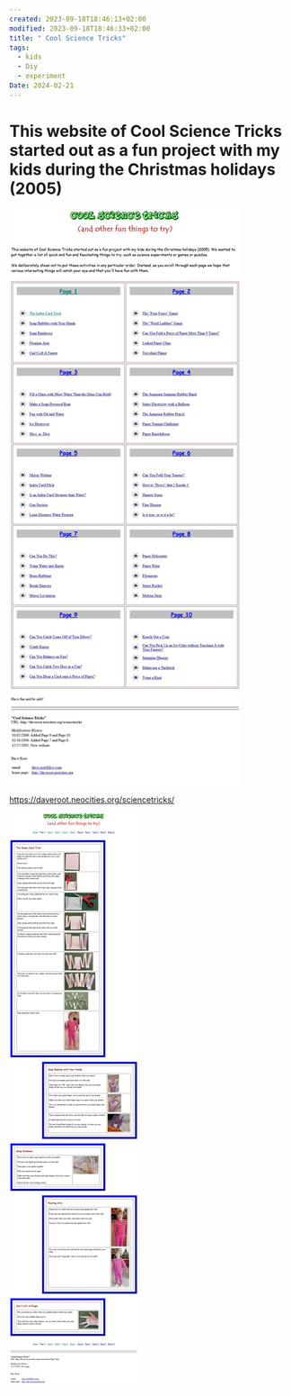 ```yaml
---
created: 2023-09-18T18:46:13+02:00
modified: 2023-09-18T18:46:33+02:00
title: " Cool Science Tricks"
tags:
  - kids
  - Diy
  - experiment
Date: 2024-02-21
---
```


# This website of Cool Science Tricks started out as a fun project with my kids during the Christmas holidays (2005)


![](../_asset/2023-09-18_ScienceTricksKids_image_1.jpg)

<https://daveroot.neocities.org/sciencetricks/>

![](../_asset/2023-09-18_ScienceTricksKids_image_2.jpg)